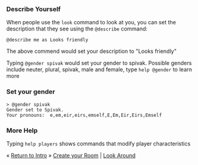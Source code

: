 ### Describe Yourself

When people use the `look` command to look at you, you can set the description
that they see using the `@describe` command:

```
@describe me as Looks friendly
```

The above commend would set your description to "Looks friendly"

Typing `@gender spivak` would set your gender to spivak. Possible genders
include neuter, plural, spivak, male and female, type `help @gender` to learn
more

### Set your gender

```
> @gender spivak
Gender set to Spivak.
Your pronouns:  e,em,eir,eirs,emself,E,Em,Eir,Eirs,Emself
```


### More Help

Typing `help players` shows commands that modify player characteristics

&laquo; [Return to Intro](#intro) &raquo;  [Create your Room](#createroom) | [Look Around](#lookaround)
